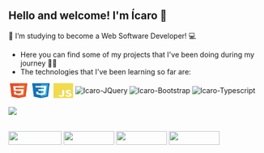 ## Hello and welcome! I'm Ícaro 👋


🔭 I’m studying to become a Web Software Developer! 💻
- Here you can find some of my projects that I've been doing during my journey 👨‍💻
- The technologies that I've been learning so far are:
<div style="display: inline_block;">
  <img align="center" alt="Icaro-HTML" height="30" width="40" src="https://raw.githubusercontent.com/devicons/devicon/master/icons/html5/html5-original.svg">
  <img align="center" alt="Icaro-CSS" height="30" width="40" src="https://raw.githubusercontent.com/devicons/devicon/master/icons/css3/css3-original.svg">
  <img align="center" alt="Icaro-JS" height="30" width="40" src="https://raw.githubusercontent.com/devicons/devicon/master/icons/javascript/javascript-plain.svg">
  <img align="center" alt="Icaro-JQuery" height="30" width="40" src="https://cdn.jsdelivr.net/gh/devicons/devicon/icons/jquery/jquery-original.svg" />
  <img align="center" alt="Icaro-Bootstrap" height="35" width="40" src="https://cdn.jsdelivr.net/gh/devicons/devicon/icons/bootstrap/bootstrap-plain.svg"/>
  <img align="center" alt="Icaro-Typescript" height="30" width="40" src="https://cdn.jsdelivr.net/gh/devicons/devicon/icons/typescript/typescript-plain.svg" />
  
</div>

<br>


<img  width="37%" src="https://github-readme-stats.vercel.app/api/top-langs/?username=icaro-fcc&layout=compact&theme=nord"/>  

  ##

  
 
  <a href="#" target="_blank"><img width="105" height="27" src="https://img.shields.io/badge/-Instagram-%23E4405F?style=for-the-badge&logo=instagram&logoColor=white" target="_blank"></a>
 <a href="https://discordapp.com/users/Ícaro#9900" target="_blank"><img width="100" height="27" src="https://img.shields.io/badge/Discord-7289DA?style=for-the-badge&logo=discord&logoColor=white" target="_blank"></a> 
  <a href = "mailto:icrfcc@gmail.com"><img width="100" height="27" src="https://img.shields.io/badge/-Gmail-%23333?style=for-the-badge&logo=gmail&logoColor=white" target="_blank"></a>
  <a href="#" target="_blank"><img width="100" height="27" src="https://img.shields.io/badge/-LinkedIn-%230077B5?style=for-the-badge&logo=linkedin&logoColor=white" target="_blank"></a> 
    

